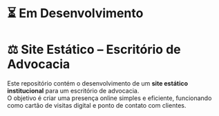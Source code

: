 # ⏳ Em Desenvolvimento

# ⚖️ Site Estático – Escritório de Advocacia  

Este repositório contém o desenvolvimento de um **site estático institucional** para um escritório de advocacia.  
O objetivo é criar uma presença online simples e eficiente, funcionando como cartão de visitas digital e ponto de contato com clientes.  

